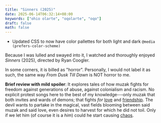 ```yaml
---
title: "Sinners (2025)"
date: 2025-06-14T06:32:14+08:00
keywords: ["ohio olarte", "oqolarte", "oqo"]
draft: false
math: false
---
```


- Updated CSS to now have color pallettes for both light and dark
  `@media (prefers-color-scheme)`

Because I was lulled and swayed into it, I watched and thoroughly
enjoyed *Sinners* (2025), directed by Ryan Coogler.

In some corners, it is billed as "horror". Personally, I would not label
it as such, the same way *From Dusk Till Dawn* is NOT horror to me.

**Brief review with mild spoiler**: It explores tales of how muzak fights for
freedom against generations of abuse, against colonialism and racism. No
explicit protest songs here to the best of my knowledge---only muzak
that both invites and wards of demons; that fights *for* [love](/love) and
[friendship](/friendship). The devil wants to partake in the magical, vast fields
blooming between said muzak and said love, even desires to harvest for
which he did not toil. Only if we let him (of course it is a *him*)
could he start causing [chaos](/chaos).
